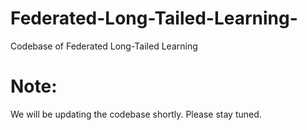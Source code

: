 # Federated-Long-Tailed-Learning-
Codebase of  Federated Long-Tailed Learning 

# Note:
We will be updating the codebase shortly. Please stay tuned.

